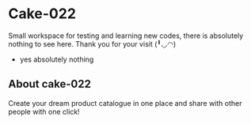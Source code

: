 # Cake-022

Small workspace for testing and learning new codes, there is absolutely nothing to see here. Thank you for your visit (╹◡◠)
* yes absolutely nothing

## About cake-022

Create your dream product catalogue in one place and share with other people with one click! 

